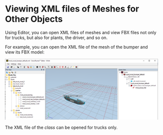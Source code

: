 # Viewing XML files of Meshes for Other Objects

Using Editor, you can open XML files of meshes and view FBX files not only for trucks, but also for plants, the driver, and so on. 

For example, you can open the XML file of the mesh of the bumper and view its FBX model:

![](./media/image403.png)

The XML file of the *class* can be opened for trucks only.

